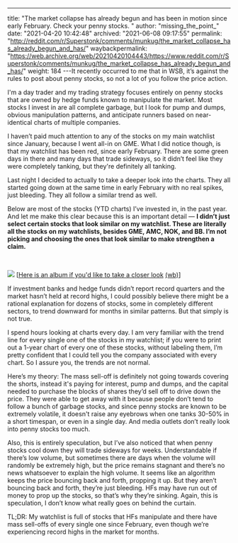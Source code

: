 ---
title: "The market collapse has already begun and has been in motion since early February. Check your penny stocks. "
author: "missing_the_point_"
date: "2021-04-20 10:42:48"
archived: "2021-06-08 09:17:55"
permalink: "http://reddit.com/r/Superstonk/comments/munkug/the_market_collapse_has_already_begun_and_has/"
waybackpermalink: "https://web.archive.org/web/20210420104443/https://www.reddit.com/r/Superstonk/comments/munkug/the_market_collapse_has_already_begun_and_has/"
weight: 184
---It recently occurred to me that in WSB, it’s against the rules to post about penny stocks, so not a lot of you follow the price action.


I'm a day trader and my trading strategy focuses entirely on penny stocks that are owned by hedge funds known to manipulate the market. Most stocks I invest in are all complete garbage, but I look for pump and dumps, obvious manipulation patterns, and anticipate runners based on near-identical charts of multiple companies.


I haven’t paid much attention to any of the stocks on my main watchlist since January, because I went all-in on GME. What I did notice though, is that my watchlist has been red, since early February. There are some green days in there and many days that trade sideways, so it didn’t feel like they were completely tanking, but they're definitely all tanking.


Last night I decided to actually to take a deeper look into the charts. They all started going down at the same time in early February with no real spikes, just bleeding. They all follow a similar trend as well.


Below are most of the stocks (YTD charts) I’ve invested in, in the past year. And let me make this clear because this is an important detail — **I didn’t just select certain stocks that look similar on my watchlist. These are literally all the stocks on my watchlists, besides GME, AMC, NOK, and BB. I’m not picking and choosing the ones that look similar to make strengthen a claim.**


​


![](/img/v9y6um8amhu61.jpg)
[[Here is an album if you'd like to take a closer look](https://imgur.com/a/mAr9aDP) [(wb)](https://web.archive.org/web/20210420104146/https://imgur.com/a/mAr9aDP)]


If investment banks and hedge funds didn’t report record quarters and the market hasn’t held at record highs, I could possibly believe there might be a rational explanation for dozens of stocks, some in completely different sectors, to trend downward for months in similar patterns. But that simply is not true.


I spend hours looking at charts every day. I am very familiar with the trend line for every single one of the stocks in my watchlist; if you were to print out a 1-year chart of every one of these stocks, without labeling them, I’m pretty confident that I could tell you the company associated with every chart. So I assure you, the trends are not normal.


Here’s my theory: The mass sell-off is definitely not going towards covering the shorts, instead it's paying for interest, pump and dumps, and the capital needed to purchase the blocks of shares they’d sell off to drive down the price. They were able to get away with it because people don’t tend to follow a bunch of garbage stocks, and since penny stocks are known to be extremely volatile, it doesn't raise any eyebrows when one tanks 30-50% in a short timespan, or even in a single day. And media outlets don’t really look into penny stocks too much. 


Also, this is entirely speculation, but I’ve also noticed that when penny stocks cool down they will trade sideways for weeks. Understandable if there’s low volume, but sometimes there are days when the volume will randomly be extremely high, but the price remains stagnant and there’s no news whatsoever to explain the high volume. It seems like an algorithm keeps the price bouncing back and forth, propping it up. But they aren’t bouncing back and forth, they’re just bleeding. HFs may have run out of money to prop up the stocks, so that’s why they’re sinking. Again, this is speculation, I don’t know what really goes on behind the curtain.


TL;DR: My watchlist is full of stocks that HFs manipulate and there have mass sell-offs of every single one since February, even though we’re experiencing record highs in the market for months.

